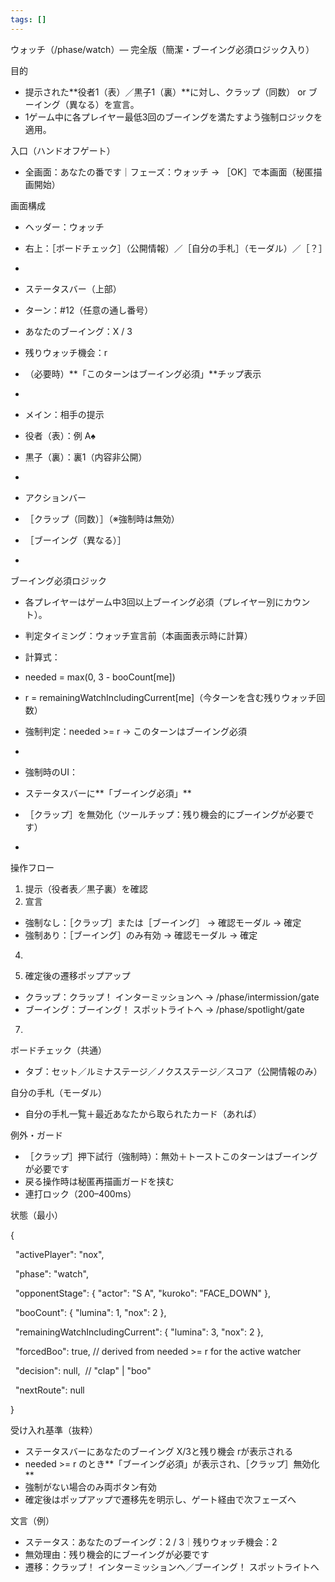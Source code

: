 ```yaml
---
tags: []
---
```

  

ウォッチ（/phase/watch）— 完全版（簡潔・ブーイング必須ロジック入り）

  

  

  

目的

  

  

- 提示された**役者1（表）／黒子1（裏）**に対し、クラップ（同数） or ブーイング（異なる）を宣言。
- 1ゲーム中に各プレイヤー最低3回のブーイングを満たすよう強制ロジックを適用。

  

  

  

  

  

入口（ハンドオフゲート）

  

  

- 全画面：あなたの番です｜フェーズ：ウォッチ → ［OK］で本画面（秘匿描画開始）

  

  

  

  

  

画面構成

  

  

- ヘッダー：ウォッチ  
    

- 右上：［ボードチェック］（公開情報）／［自分の手札］（モーダル）／［？］

-   
    
- ステータスバー（上部）  
    

- ターン：#12（任意の通し番号）
- あなたのブーイング：X / 3
- 残りウォッチ機会：r
- （必要時）**「このターンはブーイング必須」**チップ表示

-   
    
- メイン：相手の提示  
    

- 役者（表）：例 A♠
- 黒子（裏）：裏1（内容非公開）

-   
    
- アクションバー  
    

- ［クラップ（同数）］（※強制時は無効）
- ［ブーイング（異なる）］

-   
    

  

  

  

  

  

ブーイング必須ロジック

  

  

- 各プレイヤーはゲーム中3回以上ブーイング必須（プレイヤー別にカウント）。
- 判定タイミング：ウォッチ宣言前（本画面表示時に計算）
- 計算式：  
    

- needed = max(0, 3 - booCount[me])
- r = remainingWatchIncludingCurrent[me]（今ターンを含む残りウォッチ回数）
- 強制判定：needed >= r → このターンはブーイング必須

-   
    
- 強制時のUI：  
    

- ステータスバーに**「ブーイング必須」**
- ［クラップ］を無効化（ツールチップ：残り機会的にブーイングが必要です）

-   
    

  

  

  

  

  

操作フロー

  

  

1. 提示（役者表／黒子裏）を確認
2. 宣言  
    

- 強制なし：［クラップ］または［ブーイング］ → 確認モーダル → 確定
- 強制あり：［ブーイング］のみ有効 → 確認モーダル → 確定

4.   
    
5. 確定後の遷移ポップアップ  
    

- クラップ：クラップ！ インターミッションへ → /phase/intermission/gate
- ブーイング：ブーイング！ スポットライトへ → /phase/spotlight/gate

7.   
    

  

  

  

  

  

ボードチェック（共通）

  

  

- タブ：セット／ルミナステージ／ノクスステージ／スコア（公開情報のみ）

  

  

  

自分の手札（モーダル）

  

  

- 自分の手札一覧＋最近あなたから取られたカード（あれば）

  

  

  

  

  

例外・ガード

  

  

- ［クラップ］押下試行（強制時）：無効＋トーストこのターンはブーイングが必要です
- 戻る操作時は秘匿再描画ガードを挟む
- 連打ロック（200–400ms）

  

  

  

  

  

状態（最小）

  

{

  "activePlayer": "nox",

  "phase": "watch",

  "opponentStage": { "actor": "S A", "kuroko": "FACE_DOWN" },

  "booCount": { "lumina": 1, "nox": 2 },

  "remainingWatchIncludingCurrent": { "lumina": 3, "nox": 2 },

  "forcedBoo": true, // derived from needed >= r for the active watcher

  "decision": null,  // "clap" | "boo"

  "nextRoute": null

}

  

  

  

  

受け入れ基準（抜粋）

  

  

- ステータスバーにあなたのブーイング X/3と残り機会 rが表示される
- needed >= r のとき**「ブーイング必須」が表示され、［クラップ］無効化**
- 強制がない場合のみ両ボタン有効
- 確定後はポップアップで遷移先を明示し、ゲート経由で次フェーズへ

  

  

  

  

  

文言（例）

  

  

- ステータス：あなたのブーイング：2 / 3｜残りウォッチ機会：2
- 無効理由：残り機会的にブーイングが必要です
- 遷移：クラップ！ インターミッションへ／ブーイング！ スポットライトへ